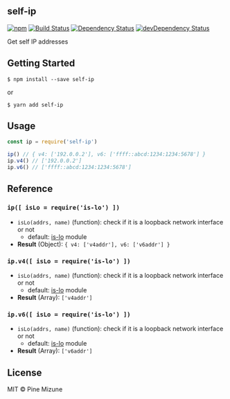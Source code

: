 self-ip
-------

[![npm](https://img.shields.io/npm/v/self-ip.svg?maxAge=2592000&style=flat-square)](https://www.npmjs.org/package/self-ip)
[![Build Status](https://img.shields.io/travis/pine/self-ip/master.svg?maxAge=2592000&style=flat-square)](https://travis-ci.org/pine/self-ip)
[![Dependency Status](https://img.shields.io/david/pine/self-ip.svg?maxAge=2592000&style=flat-square)](https://david-dm.org/pine/self-ip)
[![devDependency Status](https://img.shields.io/david/dev/pine/self-ip.svg?maxAge=2592000&style=flat-square)](https://david-dm.org/pine/self-ip?type=dev)

Get self IP addresses

## Getting Started

```
$ npm install --save self-ip
```

or

```
$ yarn add self-ip
```

## Usage

```js
const ip = require('self-ip')

ip() // { v4: ['192.0.0.2'], v6: ['ffff::abcd:1234:1234:5678'] }
ip.v4() // ['192.0.0.2']
ip.v6() // ['ffff::abcd:1234:1234:5678']
```

## Reference
### `ip([ isLo = require('is-lo') ])`
- `isLo(addrs, name)` (function): check if it is a loopback network interface or not
  - default: [is-lo](https://github.com/pine/is-lo) module
- **Result** (Object): `{ v4: ['v4addr'], v6: ['v6addr'] }`

### `ip.v4([ isLo = require('is-lo') ])`
- `isLo(addrs, name)` (function): check if it is a loopback network interface or not
  - default: [is-lo](https://github.com/pine/is-lo) module
- **Result** (Array): `['v4addr']`

### `ip.v6([ isLo = require('is-lo') ])`
- `isLo(addrs, name)` (function): check if it is a loopback network interface or not
  - default: [is-lo](https://github.com/pine/is-lo) module
- **Result** (Array): `['v6addr']`

## License
MIT &copy; Pine Mizune
